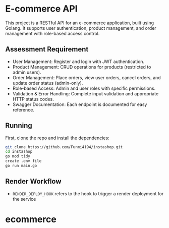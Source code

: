 ﻿# E-commerce API
This project is a RESTful API for an e-commerce application, built using Golang. It supports user authentication, product management, and order management with role-based access control.

## Assessment Requirement
- User Management: Register and login with JWT authentication.
- Product Management: CRUD operations for products (restricted to admin users).
- Order Management: Place orders, view user orders, cancel orders, and update order status (admin-only).
- Role-based Access: Admin and user roles with specific permissions.
- Validation & Error Handling: Complete input validation and appropriate HTTP status codes.
- Swagger Documentation: Each endpoint is documented for easy reference.

## Running
First, clone the repo and install the dependencies:

```bash
git clone https://github.com/Funmi4194/instashop.git
cd instashop
go mod tidy
create .env file
go run main.go
```

## Render Workflow

- `RENDER_DEPLOY_HOOK` refers to the hook to trigger a render deployment for the service
# ecommerce
